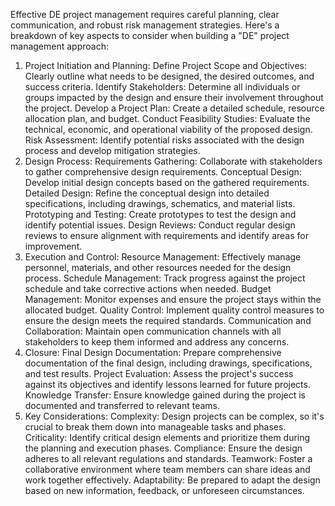 Effective DE project management requires careful planning, clear communication, and robust risk management strategies. 
Here's a breakdown of key aspects to consider when building a "DE" project management approach:
1. Project Initiation and Planning:
Define Project Scope and Objectives:
Clearly outline what needs to be designed, the desired outcomes, and success criteria. 
Identify Stakeholders:
Determine all individuals or groups impacted by the design and ensure their involvement throughout the project. 
Develop a Project Plan:
Create a detailed schedule, resource allocation plan, and budget. 
Conduct Feasibility Studies:
Evaluate the technical, economic, and operational viability of the proposed design. 
Risk Assessment:
Identify potential risks associated with the design process and develop mitigation strategies. 
2. Design Process:
Requirements Gathering: Collaborate with stakeholders to gather comprehensive design requirements. 
Conceptual Design: Develop initial design concepts based on the gathered requirements. 
Detailed Design: Refine the conceptual design into detailed specifications, including drawings, schematics, and material lists. 
Prototyping and Testing: Create prototypes to test the design and identify potential issues. 
Design Reviews: Conduct regular design reviews to ensure alignment with requirements and identify areas for improvement. 
3. Execution and Control:
Resource Management:
Effectively manage personnel, materials, and other resources needed for the design process. 
Schedule Management:
Track progress against the project schedule and take corrective actions when needed. 
Budget Management:
Monitor expenses and ensure the project stays within the allocated budget. 
Quality Control:
Implement quality control measures to ensure the design meets the required standards. 
Communication and Collaboration:
Maintain open communication channels with all stakeholders to keep them informed and address any concerns. 
4. Closure:
Final Design Documentation:
Prepare comprehensive documentation of the final design, including drawings, specifications, and test results. 
Project Evaluation:
Assess the project's success against its objectives and identify lessons learned for future projects. 
Knowledge Transfer:
Ensure knowledge gained during the project is documented and transferred to relevant teams. 
5. Key Considerations:
Complexity:
Design projects can be complex, so it's crucial to break them down into manageable tasks and phases. 
Criticality:
Identify critical design elements and prioritize them during the planning and execution phases. 
Compliance:
Ensure the design adheres to all relevant regulations and standards. 
Teamwork:
Foster a collaborative environment where team members can share ideas and work together effectively. 
Adaptability:
Be prepared to adapt the design based on new information, feedback, or unforeseen circumstances. 